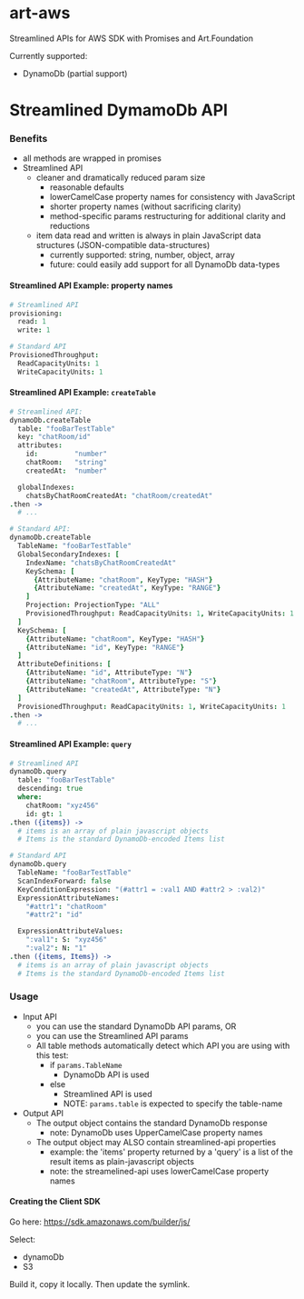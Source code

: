 # art-aws
Streamlined APIs for AWS SDK with Promises and Art.Foundation

Currently supported:
* DynamoDb (partial support)

# Streamlined DymamoDb API

### Benefits
* all methods are wrapped in promises
* Streamlined API
  * cleaner and dramatically reduced param size
    * reasonable defaults
    * lowerCamelCase property names for consistency with JavaScript
    * shorter property names (without sacrificing clarity)
    * method-specific params restructuring for additional clarity and reductions
  * item data read and written is always in plain JavaScript data structures (JSON-compatible data-structures)
    * currently supported: string, number, object, array
    * future: could easily add support for all DynamoDb data-types

#### Streamlined API Example: property names
```coffeeScript
# Streamlined API
provisioning:
  read: 1
  write: 1

# Standard API
ProvisionedThroughput:
  ReadCapacityUnits: 1
  WriteCapacityUnits: 1
```

#### Streamlined API Example: `createTable`
```coffeescript
# Streamlined API:
dynamoDb.createTable
  table: "fooBarTestTable"
  key: "chatRoom/id"
  attributes:
    id:         "number"
    chatRoom:   "string"
    createdAt:  "number"

  globalIndexes:
    chatsByChatRoomCreatedAt: "chatRoom/createdAt"
.then ->
  # ...

# Standard API:
dynamoDb.createTable
  TableName: "fooBarTestTable"
  GlobalSecondaryIndexes: [
    IndexName: "chatsByChatRoomCreatedAt"
    KeySchema: [
      {AttributeName: "chatRoom", KeyType: "HASH"}
      {AttributeName: "createdAt", KeyType: "RANGE"}
    ]
    Projection: ProjectionType: "ALL"
    ProvisionedThroughput: ReadCapacityUnits: 1, WriteCapacityUnits: 1
  ]
  KeySchema: [
    {AttributeName: "chatRoom", KeyType: "HASH"}
    {AttributeName: "id", KeyType: "RANGE"}
  ]
  AttributeDefinitions: [
    {AttributeName: "id", AttributeType: "N"}
    {AttributeName: "chatRoom", AttributeType: "S"}
    {AttributeName: "createdAt", AttributeType: "N"}
  ]
  ProvisionedThroughput: ReadCapacityUnits: 1, WriteCapacityUnits: 1
.then ->
  # ...
```

#### Streamlined API Example: `query`
```coffeescript
# Streamlined API
dynamoDb.query
  table: "fooBarTestTable"
  descending: true
  where:
    chatRoom: "xyz456"
    id: gt: 1
.then ({items}) ->
  # items is an array of plain javascript objects
  # Items is the standard DynamoDb-encoded Items list

# Standard API
dynamoDb.query
  TableName: "fooBarTestTable"
  ScanIndexForward: false
  KeyConditionExpression: "(#attr1 = :val1 AND #attr2 > :val2)"
  ExpressionAttributeNames:
    "#attr1": "chatRoom"
    "#attr2": "id"

  ExpressionAttributeValues:
    ":val1": S: "xyz456"
    ":val2": N: "1"
.then ({items, Items}) ->
  # items is an array of plain javascript objects
  # Items is the standard DynamoDb-encoded Items list
```
### Usage
* Input API
  * you can use the standard DynamoDb API params, OR
  * you can use the Streamlined API params
  * All table methods automatically detect which API you are using with this test:
    * if `params.TableName`
      * DynamoDb API is used
    * else
      * Streamlined API is used
      * NOTE: `params.table` is expected to specify the table-name
* Output API
  * The output object contains the standard DynamoDb response
    * note: DynamoDb uses UpperCamelCase property names
  * The output object may ALSO contain streamlined-api properties
    * example: the 'items' property returned by a 'query' is a list of the result items as plain-javascript objects
    * note: the streamelined-api uses lowerCamelCase property names

#### Creating the Client SDK

Go here: https://sdk.amazonaws.com/builder/js/

Select:

* dynamoDb
* S3

Build it, copy it locally. Then update the symlink.